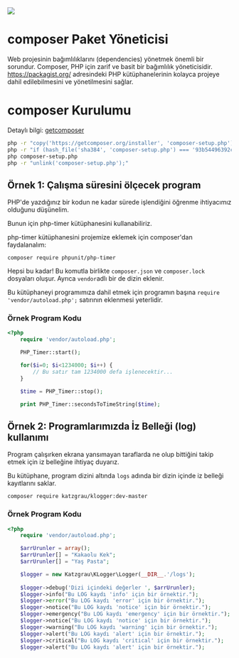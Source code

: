 <img src='https://getcomposer.org/img/logo-composer-transparent2.png' align='center'>

# composer Paket Yöneticisi

Web projesinin bağımlılıklarını (dependencies) yönetmek önemli bir sorundur. Composer, PHP için zarif ve basit bir bağımlılık yöneticisidir. https://packagist.org/ adresindeki PHP kütüphanelerinin kolayca projeye dahil edilebilmesini ve yönetilmesini sağlar.


# composer Kurulumu

Detaylı bilgi: [getcomposer](https://getcomposer.org/download/)
```BASH
php -r "copy('https://getcomposer.org/installer', 'composer-setup.php');"
php -r "if (hash_file('sha384', 'composer-setup.php') === '93b54496392c062774670ac18b134c3b3a95e5a5e5c8f1a9f115f203b75bf9a129d5daa8ba6a13e2cc8a1da0806388a8') { echo 'Installer verified'; } else { echo 'Installer corrupt'; unlink('composer-setup.php'); } echo PHP_EOL;"
php composer-setup.php
php -r "unlink('composer-setup.php');"
```


## Örnek 1: Çalışma süresini ölçecek program

PHP'de yazdığınız bir kodun ne kadar sürede işlendiğini öğrenme ihtiyacımız olduğunu düşünelim.

Bunun için php-timer kütüphanesini kullanabiliriz.

php-timer kütüphanesini projemize eklemek için composer'dan faydalanalım:

```composer require phpunit/php-timer```

Hepsi bu kadar! Bu komutla birlikte ```composer.json``` ve ```composer.lock``` dosyaları oluşur. Ayrıca ```vendor```adlı bir de dizin eklenir.

Bu kütüphaneyi programımıza dahil etmek için programın başına ```require 'vendor/autoload.php';``` satırının eklenmesi yeterlidir.

### Örnek Program Kodu

```PHP
<?php
	require 'vendor/autoload.php';

	PHP_Timer::start();

	for($i=0; $i<1234000; $i++) {
		// Bu satır tam 1234000 defa işlenecektir...
	}

	$time = PHP_Timer::stop();

	print PHP_Timer::secondsToTimeString($time);

```



## Örnek 2: Programlarımızda İz Belleği (log) kullanımı

Program çalışırken ekrana yansımayan taraflarda ne olup bittiğini takip etmek için iz belleğine ihtiyaç duyarız.

Bu kütüphane, program dizini altında ```logs``` adında bir dizin içinde iz belleği kayıtlarını saklar.

```composer require katzgrau/klogger:dev-master```

### Örnek Program Kodu

```PHP
<?php
	require 'vendor/autoload.php';

	$arrUrunler = array();
	$arrUrunler[] = "Kakaolu Kek";
	$arrUrunler[] = "Yaş Pasta";

	$logger = new Katzgrau\KLogger\Logger(__DIR__.'/logs');
	
	$logger->debug('Dizi içindeki değerler ', $arrUrunler);
	$logger->info("Bu LOG kaydı 'info' için bir örnektir.");
	$logger->error("Bu LOG kaydı 'error' için bir örnektir.");
	$logger->notice("Bu LOG kaydı 'notice' için bir örnektir.");
	$logger->emergency("Bu LOG kaydı 'emergency' için bir örnektir.");
	$logger->notice("Bu LOG kaydı 'notice' için bir örnektir.");
	$logger->warning("Bu LOG kaydı 'warning' için bir örnektir.");
	$logger->alert("Bu LOG kaydı 'alert' için bir örnektir.");
	$logger->critical("Bu LOG kaydı 'critical' için bir örnektir.");
	$logger->alert("Bu LOG kaydı 'alert' için bir örnektir.");
```

